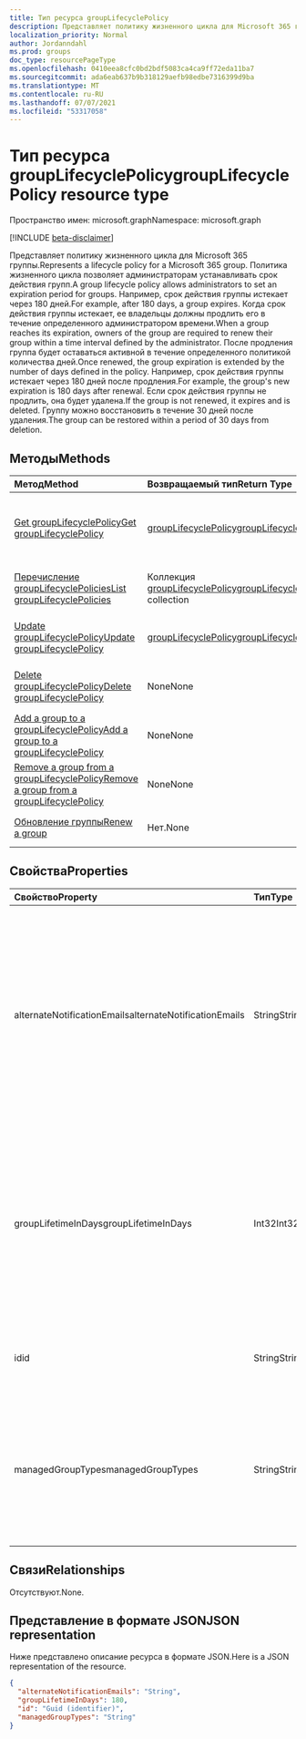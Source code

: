```yaml
---
title: Тип ресурса groupLifecyclePolicy
description: Представляет политику жизненного цикла для Microsoft 365 группы.
localization_priority: Normal
author: Jordanndahl
ms.prod: groups
doc_type: resourcePageType
ms.openlocfilehash: 0410eea8cfc0bd2bdf5083ca4ca9ff72eda11ba7
ms.sourcegitcommit: ada6eab637b9b318129aefb98edbe7316399d9ba
ms.translationtype: MT
ms.contentlocale: ru-RU
ms.lasthandoff: 07/07/2021
ms.locfileid: "53317058"
---
```

# <a name="grouplifecyclepolicy-resource-type"></a><span data-ttu-id="47a98-103">Тип ресурса groupLifecyclePolicy</span><span class="sxs-lookup"><span data-stu-id="47a98-103">groupLifecyclePolicy resource type</span></span>

<span data-ttu-id="47a98-104">Пространство имен: microsoft.graph</span><span class="sxs-lookup"><span data-stu-id="47a98-104">Namespace: microsoft.graph</span></span>

[!INCLUDE [beta-disclaimer](../../includes/beta-disclaimer.md)]

<span data-ttu-id="47a98-105">Представляет политику жизненного цикла для Microsoft 365 группы.</span><span class="sxs-lookup"><span data-stu-id="47a98-105">Represents a lifecycle policy for a Microsoft 365 group.</span></span> <span data-ttu-id="47a98-106">Политика жизненного цикла позволяет администраторам устанавливать срок действия групп.</span><span class="sxs-lookup"><span data-stu-id="47a98-106">A group lifecycle policy allows administrators to set an expiration period for groups.</span></span> <span data-ttu-id="47a98-107">Например, срок действия группы истекает через 180 дней.</span><span class="sxs-lookup"><span data-stu-id="47a98-107">For example, after 180 days, a group expires.</span></span> <span data-ttu-id="47a98-108">Когда срок действия группы истекает, ее владельцы должны продлить его в течение определенного администратором времени.</span><span class="sxs-lookup"><span data-stu-id="47a98-108">When a group reaches its expiration, owners of the group are required to renew their group within a time interval defined by the administrator.</span></span> <span data-ttu-id="47a98-109">После продления группа будет оставаться активной в течение определенного политикой количества дней.</span><span class="sxs-lookup"><span data-stu-id="47a98-109">Once renewed, the group expiration is extended by the number of days defined in the policy.</span></span> <span data-ttu-id="47a98-110">Например, срок действия группы истекает через 180 дней после продления.</span><span class="sxs-lookup"><span data-stu-id="47a98-110">For example, the group's new expiration is 180 days after renewal.</span></span> <span data-ttu-id="47a98-111">Если срок действия группы не продлить, она будет удалена.</span><span class="sxs-lookup"><span data-stu-id="47a98-111">If the group is not renewed, it expires and is deleted.</span></span> <span data-ttu-id="47a98-112">Группу можно восстановить в течение 30 дней после удаления.</span><span class="sxs-lookup"><span data-stu-id="47a98-112">The group can be restored within a period of 30 days from deletion.</span></span>

## <a name="methods"></a><span data-ttu-id="47a98-113">Методы</span><span class="sxs-lookup"><span data-stu-id="47a98-113">Methods</span></span>

| <span data-ttu-id="47a98-114">Метод</span><span class="sxs-lookup"><span data-stu-id="47a98-114">Method</span></span> | <span data-ttu-id="47a98-115">Возвращаемый тип</span><span class="sxs-lookup"><span data-stu-id="47a98-115">Return Type</span></span> | <span data-ttu-id="47a98-116">Описание</span><span class="sxs-lookup"><span data-stu-id="47a98-116">Description</span></span> |
|:---------------|:--------|:----------|
|[<span data-ttu-id="47a98-117">Get groupLifecyclePolicy</span><span class="sxs-lookup"><span data-stu-id="47a98-117">Get groupLifecyclePolicy</span></span>](../api/grouplifecyclepolicy-get.md) | [<span data-ttu-id="47a98-118">groupLifecyclePolicy</span><span class="sxs-lookup"><span data-stu-id="47a98-118">groupLifecyclePolicy</span></span>](grouplifecyclepolicy.md) |<span data-ttu-id="47a98-119">Чтение свойств и связей объекта groupLifecyclePolicy.</span><span class="sxs-lookup"><span data-stu-id="47a98-119">Read properties and relationships of a groupLifecyclePolicy object.</span></span>|
|[<span data-ttu-id="47a98-120">Перечисление groupLifecyclePolicies</span><span class="sxs-lookup"><span data-stu-id="47a98-120">List groupLifecyclePolicies</span></span>](../api/grouplifecyclepolicy-list.md) | <span data-ttu-id="47a98-121">Коллекция [groupLifecyclePolicy](grouplifecyclepolicy.md)</span><span class="sxs-lookup"><span data-stu-id="47a98-121">[groupLifecyclePolicy](grouplifecyclepolicy.md) collection</span></span> | <span data-ttu-id="47a98-122">Перечисление всех объектов groupLifecyclePolicy.</span><span class="sxs-lookup"><span data-stu-id="47a98-122">List all the groupLifecyclePolicies.</span></span> |
|[<span data-ttu-id="47a98-123">Update groupLifecyclePolicy</span><span class="sxs-lookup"><span data-stu-id="47a98-123">Update groupLifecyclePolicy</span></span>](../api/grouplifecyclepolicy-update.md) | [<span data-ttu-id="47a98-124">groupLifecyclePolicy</span><span class="sxs-lookup"><span data-stu-id="47a98-124">groupLifecyclePolicy</span></span>](grouplifecyclepolicy.md) | <span data-ttu-id="47a98-125">Обновление объекта groupLifecyclePolicy.</span><span class="sxs-lookup"><span data-stu-id="47a98-125">Update a groupLifecyclePolicy object.</span></span> |
|[<span data-ttu-id="47a98-126">Delete groupLifecyclePolicy</span><span class="sxs-lookup"><span data-stu-id="47a98-126">Delete groupLifecyclePolicy</span></span>](../api/grouplifecyclepolicy-delete.md) | <span data-ttu-id="47a98-127">None</span><span class="sxs-lookup"><span data-stu-id="47a98-127">None</span></span> | <span data-ttu-id="47a98-128">Удаление объекта groupLifecyclePolicy.</span><span class="sxs-lookup"><span data-stu-id="47a98-128">Delete a groupLifecyclePolicy object.</span></span> |
|[<span data-ttu-id="47a98-129">Add a group to a groupLifecyclePolicy</span><span class="sxs-lookup"><span data-stu-id="47a98-129">Add a group to a groupLifecyclePolicy</span></span>](../api/grouplifecyclepolicy-addgroup.md)|<span data-ttu-id="47a98-130">None</span><span class="sxs-lookup"><span data-stu-id="47a98-130">None</span></span>| <span data-ttu-id="47a98-131">Добавление группы в политику жизненного цикла.</span><span class="sxs-lookup"><span data-stu-id="47a98-131">Add a group to a lifecycle policy</span></span> |
|[<span data-ttu-id="47a98-132">Remove a group from a groupLifecyclePolicy</span><span class="sxs-lookup"><span data-stu-id="47a98-132">Remove a group from a groupLifecyclePolicy</span></span>](../api/grouplifecyclepolicy-removegroup.md)|<span data-ttu-id="47a98-133">None</span><span class="sxs-lookup"><span data-stu-id="47a98-133">None</span></span>| <span data-ttu-id="47a98-134">Удаление группы из политики жизненного цикла.</span><span class="sxs-lookup"><span data-stu-id="47a98-134">Remove a group to a lifecycle policy.</span></span> |
|[<span data-ttu-id="47a98-135">Обновление группы</span><span class="sxs-lookup"><span data-stu-id="47a98-135">Renew a group</span></span>](../api/grouplifecyclepolicy-renewgroup.md)|<span data-ttu-id="47a98-136">Нет.</span><span class="sxs-lookup"><span data-stu-id="47a98-136">None</span></span>| <span data-ttu-id="47a98-137">Продление срока действия группы.</span><span class="sxs-lookup"><span data-stu-id="47a98-137">Renew a group's expiration date.</span></span> |

## <a name="properties"></a><span data-ttu-id="47a98-138">Свойства</span><span class="sxs-lookup"><span data-stu-id="47a98-138">Properties</span></span>

| <span data-ttu-id="47a98-139">Свойство</span><span class="sxs-lookup"><span data-stu-id="47a98-139">Property</span></span> | <span data-ttu-id="47a98-140">Тип</span><span class="sxs-lookup"><span data-stu-id="47a98-140">Type</span></span> | <span data-ttu-id="47a98-141">Описание</span><span class="sxs-lookup"><span data-stu-id="47a98-141">Description</span></span> |
|:---------------|:--------|:----------|
|<span data-ttu-id="47a98-142">alternateNotificationEmails</span><span class="sxs-lookup"><span data-stu-id="47a98-142">alternateNotificationEmails</span></span>|<span data-ttu-id="47a98-143">String</span><span class="sxs-lookup"><span data-stu-id="47a98-143">String</span></span>| <span data-ttu-id="47a98-144">Список адресов электронной почты для отправки уведомлений о группах без владельцев.</span><span class="sxs-lookup"><span data-stu-id="47a98-144">List of email address to send notifications for groups without owners.</span></span> <span data-ttu-id="47a98-145">Можно указать несколько адресов электронной почты, разделив их точкой с запятой.</span><span class="sxs-lookup"><span data-stu-id="47a98-145">Multiple email address can be defined by separating email address with a semicolon.</span></span> |
|<span data-ttu-id="47a98-146">groupLifetimeInDays</span><span class="sxs-lookup"><span data-stu-id="47a98-146">groupLifetimeInDays</span></span>|<span data-ttu-id="47a98-147">Int32</span><span class="sxs-lookup"><span data-stu-id="47a98-147">Int32</span></span>| <span data-ttu-id="47a98-148">Количество дней до истечения срока действия группы.</span><span class="sxs-lookup"><span data-stu-id="47a98-148">Number of days before a group expires and needs to be renewed.</span></span> <span data-ttu-id="47a98-149">После продления группа будет оставаться активной в течение указанного количества дней.</span><span class="sxs-lookup"><span data-stu-id="47a98-149">Once renewed, the group expiration is extended by the number of days defined.</span></span> |
|<span data-ttu-id="47a98-150">id</span><span class="sxs-lookup"><span data-stu-id="47a98-150">id</span></span>|<span data-ttu-id="47a98-151">String</span><span class="sxs-lookup"><span data-stu-id="47a98-151">String</span></span>| <span data-ttu-id="47a98-152">Уникальный идентификатор политики.</span><span class="sxs-lookup"><span data-stu-id="47a98-152">A unique identifier for a policy.</span></span> <span data-ttu-id="47a98-153">Только для чтения.</span><span class="sxs-lookup"><span data-stu-id="47a98-153">Read-only.</span></span>|
|<span data-ttu-id="47a98-154">managedGroupTypes</span><span class="sxs-lookup"><span data-stu-id="47a98-154">managedGroupTypes</span></span>|<span data-ttu-id="47a98-155">String</span><span class="sxs-lookup"><span data-stu-id="47a98-155">String</span></span>| <span data-ttu-id="47a98-156">Тип группы, к которому применяется политика истечения срока действия.</span><span class="sxs-lookup"><span data-stu-id="47a98-156">The group type for which the expiration policy applies.</span></span> <span data-ttu-id="47a98-157">Возможные значения — **All**, **Selected** и **None**.</span><span class="sxs-lookup"><span data-stu-id="47a98-157">Possible values are **All**, **Selected** or **None**.</span></span> |

## <a name="relationships"></a><span data-ttu-id="47a98-158">Связи</span><span class="sxs-lookup"><span data-stu-id="47a98-158">Relationships</span></span>

<span data-ttu-id="47a98-159">Отсутствуют.</span><span class="sxs-lookup"><span data-stu-id="47a98-159">None.</span></span>

## <a name="json-representation"></a><span data-ttu-id="47a98-160">Представление в формате JSON</span><span class="sxs-lookup"><span data-stu-id="47a98-160">JSON representation</span></span>

<span data-ttu-id="47a98-161">Ниже представлено описание ресурса в формате JSON.</span><span class="sxs-lookup"><span data-stu-id="47a98-161">Here is a JSON representation of the resource.</span></span>

<!-- {
  "blockType": "resource",
  "optionalProperties": [

  ],
  "@odata.type": "microsoft.graph.groupLifecyclePolicy"
}-->

```json
{
  "alternateNotificationEmails": "String",
  "groupLifetimeInDays": 180,
  "id": "Guid (identifier)",
  "managedGroupTypes": "String"
}

```

<!-- uuid: 8fcb5dbc-d5aa-4681-8e31-b001d5168d79
2015-10-25 14:57:30 UTC -->
<!-- {
  "type": "#page.annotation",
  "description": "groupLifecyclePolicy resource",
  "keywords": "",
  "section": "documentation",
  "tocPath": ""
}-->


